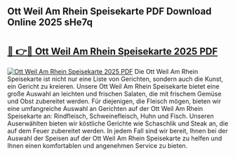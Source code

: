 ## Ott Weil Am Rhein Speisekarte PDF Download Online 2025 sHe7q

# <h2><a href="http://gc7mf0.nevu.top/?p=Ott+Weil+Am+Rhein+Speisekarte">🔗 👉🔴 Ott Weil Am Rhein Speisekarte 2025 PDF</a></h2>

[![Ott Weil Am Rhein Speisekarte 2025 PDF](https://i.imgur.com/dBaPXMq.png)](http://gc7mf0.nevu.top/?p=Ott+Weil+Am+Rhein+Speisekarte)
Die Ott Weil Am Rhein Speisekarte ist nicht nur eine Liste von Gerichten, sondern auch die Kunst, ein Gericht zu kreieren. Unsere Ott Weil Am Rhein Speisekarte bietet eine große Auswahl an leichten und frischen Salaten, die mit frischem Gemüse und Obst zubereitet werden. Für diejenigen, die Fleisch mögen, bieten wir eine umfangreiche Auswahl an Gerichten auf der Ott Weil Am Rhein Speisekarte an: Rindfleisch, Schweinefleisch, Huhn und Fisch. Unseren Auserwählten bieten wir köstliche Gerichte wie Schaschlik und Steak an, die auf dem Feuer zubereitet werden. In jedem Fall sind wir bereit, Ihnen bei der Auswahl der Speisen auf der Ott Weil Am Rhein Speisekarte zu helfen und Ihnen einen komfortablen und angenehmen Service zu bieten.

